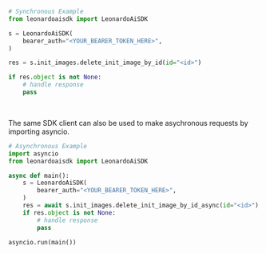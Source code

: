 <!-- Start SDK Example Usage [usage] -->
```python
# Synchronous Example
from leonardoaisdk import LeonardoAiSDK

s = LeonardoAiSDK(
    bearer_auth="<YOUR_BEARER_TOKEN_HERE>",
)

res = s.init_images.delete_init_image_by_id(id="<id>")

if res.object is not None:
    # handle response
    pass
```

</br>

The same SDK client can also be used to make asychronous requests by importing asyncio.
```python
# Asynchronous Example
import asyncio
from leonardoaisdk import LeonardoAiSDK

async def main():
    s = LeonardoAiSDK(
        bearer_auth="<YOUR_BEARER_TOKEN_HERE>",
    )
    res = await s.init_images.delete_init_image_by_id_async(id="<id>")
    if res.object is not None:
        # handle response
        pass

asyncio.run(main())
```
<!-- End SDK Example Usage [usage] -->